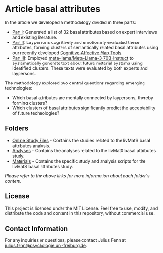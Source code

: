 # Article basal attributes

In the article we developed a methodology divided in three parts:
- [Part I](https://github.com/FennStatistics/Article_BasalAttributes/tree/main/Analyses/part_I): Generated a list of 32 basal attributes based on expert interviews and existing literature.
- [Part II](https://github.com/FennStatistics/Article_BasalAttributes/tree/main/Analyses/part_II): Laypersons cognitively and emotionally evaluated these attributes, forming clusters of semantically related basal attributes using our recently developed [Cognitive-Affective Map Tools](https://github.com/Camel-app).
- [Part III](https://github.com/FennStatistics/Article_BasalAttributes/tree/main/Analyses/part_III): Employed [meta-llama/Meta-Llama-3-70B-Instruct](https://huggingface.co/meta-llama/Meta-Llama-3-70B-Instruct) to systematically generate text about future material systems using identified clusters. These texts were evaluated by both experts and laypersons.


The methodology explored two central questions regarding emerging technologies:
 - Which basal attributes are mentally connected by laypersons, thereby forming clusters?
 - Which clusters of basal attributes significantly predict the acceptability of future technologies?


## Folders
- [Online Study Files](https://github.com/FennStatistics/Article_BasalAttributes/tree/main/Online%20Study%20Files) - Contains the studies related to the livMatS basal attributes analysis.
- [Analyses](https://github.com/FennStatistics/Article_BasalAttributes/tree/main/Analyses) - Contains the analyses related to the livMatS basal attributes study.
- [Materials](https://github.com/FennStatistics/Article_BasalAttributes/tree/main/Materials) - Contains the specific study and analysis scripts for the livMatS basal attributes study.


*Please refer to the above links for more information about each folder's content.*


## License

This project is licensed under the MIT License. Feel free to use, modify, and distribute the code and content in this repository, without commercial use.


## Contact Information

For any inquiries or questions, please contact Julius Fenn at [julius.fenn@psychologie.uni-freiburg.de](mailto:julius.fenn@psychologie.uni-freiburg.de).